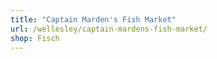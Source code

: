 ```yaml
---
title: "Captain Marden's Fish Market"
url: /wellesley/captain-mardens-fish-market/
shop: Fisch
---
```

